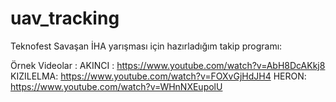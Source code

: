# uav_tracking

Teknofest Savaşan İHA yarışması için hazırladığım takip programı:

Örnek Videolar :
AKINCI : https://www.youtube.com/watch?v=AbH8DcAKkj8
KIZILELMA: https://www.youtube.com/watch?v=FOXvGjHdJH4
HERON: https://www.youtube.com/watch?v=WHnNXEupolU
